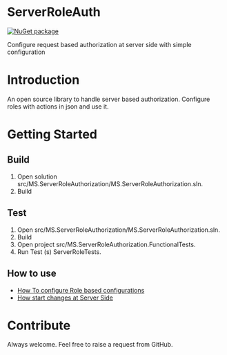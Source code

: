 # ServerRoleAuth
[![NuGet package](https://img.shields.io/nuget/v/ServerRoleAuth.svg)](https://www.nuget.org/packages/ServerRoleAuth/)

Configure request based authorization at server side with simple configuration

# Introduction 
An open source library to handle server based authorization.
Configure roles with actions in json and use it.

# Getting Started
## Build
1. Open solution src/MS.ServerRoleAuthorization/MS.ServerRoleAuthorization.sln.
2. Build

## Test
1. Open src/MS.ServerRoleAuthorization/MS.ServerRoleAuthorization.sln.
2. Build
3. Open project src/MS.ServerRoleAuthorization.FunctionalTests.
4. Run Test (s) ServerRoleTests.

## How to use
* [How To configure Role based configurations](https://github.com/ankitvarmait/ServerRoleAuth/blob/master/Examples.md)
* [How start changes at Server Side](https://github.com/ankitvarmait/ServerRoleAuth/blob/master/Docs/ServerSideChanges.md)

# Contribute
Always welcome. Feel free to raise a request from GitHub.

